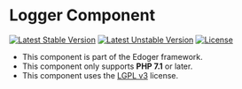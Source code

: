 # Logger Component #

[![Latest Stable Version](https://poser.pugx.org/edoger/logger/v/stable)](https://packagist.org/packages/edoger/logger)
[![Latest Unstable Version](https://poser.pugx.org/edoger/logger/v/unstable)](https://packagist.org/packages/edoger/logger)
[![License](https://poser.pugx.org/edoger/logger/license)](https://packagist.org/packages/edoger/logger)

- This component is part of the Edoger framework.
- This component only supports **PHP 7.1** or later.
- This component uses the [LGPL v3](https://www.gnu.org/licenses/lgpl-3.0.en.html) license.
